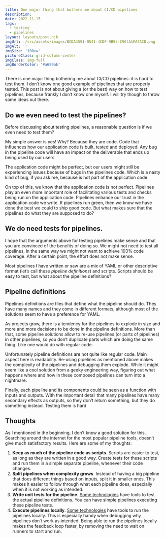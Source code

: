 ```yaml
---
title: One major thing that bothers me about CI/CD pipelines
description: 
date: 2022-11-15
tags:
  - testing
  - pipelines
layout: layouts/post.njk
imgUrl: ./src/assets/images/BCDA3591-9541-4CDF-9B93-C904A1FA7ACD.png
imgAlt: ''
imgSize: '100vw'
pictureClass: grid-column-center
imgClass: img-full
imgBorderColor: '#a689ab'
---
```


There is one major thing bothering me about CI/CD pipelines: it is hard to test them. I don’t know one good example of pipelines that are properly tested. This post is not about giving a (or the best) way on how to test pipelines, because frankly I don’t know one myself. I will try though to throw some ideas out there.

## Do we even need to test the pipelines?

Before discussing about testing pipelines, a reasonable question is if we even need to test them?

My simple answer is yes! Why? Because they are code. Code that influences how our application code is built, tested and deployed. Any bug in the pipeline code will have an impact on the deliverable that ends up being used by our users. 

The application code might be perfect, but our users might still be experiencing issues because of bugs in the pipelines code. Which is a nasty kind of bug, if you ask me, because is not part of the application code.

On top of this, we know that the application code is not perfect. Pipelines play an even more important role of facilitating various tests and checks being run on the application code. Pipelines enhance our trust in the application code we write. If pipelines run green, then we know we have done the best we could to ship good code. But what makes sure that the pipelines do what they are supposed to do?

## We do need tests for pipelines. 

I hope that the arguments above for testing pipelines make sense and that you are convinced of the benefits of doing so. We might not need to test all pipelines, in the same way we might not want to achieve 100% code coverage. After a certain point, the effort does not make sense.

Most pipelines I have written or saw are a mix of YAML or other descriptive format (let’s call these *pipeline definitions*) and scripts. Scripts should be easy to test, but what about the pipeline definitions?

## Pipeline definitions

Pipelines definitions are files that define what the pipeline should do. They have many names and they come in different formats, although most of the solutions seem to have a preference for YAML.

As projects grow, there is a tendency for the pipelines to explode in size and more and more decisions to be done in the pipeline definitions. More than that, some pipeline solutions allow to re-use pipelines (or parts of pipelines) in other pipelines, so you don’t duplicate parts which are doing the same thing. Like one would do with regular code. 

Unfortunately pipeline definitions are not quite like regular code. Main aspect here is readability. Re-using pipelines as mentioned above makes the complexity of the pipelines and debugging them explode. While it might seem like a cool solution from a geeky engineering way, figuring out what happens where and how in these composed pipelines can turn into a nightmare. 

Finally, each pipeline and its components could be seen as a function with inputs and outputs. With the important detail that many pipelines have many secondary effects as outputs, so they don’t return something, but they do something instead. Testing them is hard. 

## Thoughts

As I mentioned in the beginning, I don’t know a good solution for this. Searching around the internet for the most popular pipeline tools, doesn’t give much satisfactory results. Here are some of my thoughts:

1. **Keep as much of the pipeline code as scripts**. Scripts are easier to test, as long as they are written in a good way. Create tests for these scripts and run them in a simple separate pipeline, whenever their code changes.
2. **Split pipelines when complexity grows**. Instead of having a big pipeline that does different things based on inputs, split it in smaller ones. This makes it easier to follow through what each pipeline does, especially when it is not working as intended.
3. **Write unit tests for the pipeline**. [Some technologies](https://github.com/jenkinsci/JenkinsPipelineUnit) have tools to test the actual pipeline definitions. You can have simple pipelines executing these pipeline tests.
4. **Execute pipelines locally**. [Some technologies](https://github.com/nektos/act) have tools to run the pipelines locally. This is especially handy when debugging why pipelines don’t work as intended. Being able to run the pipelines locally makes the feedback loop faster, by removing the need to wait on runners to start and run.